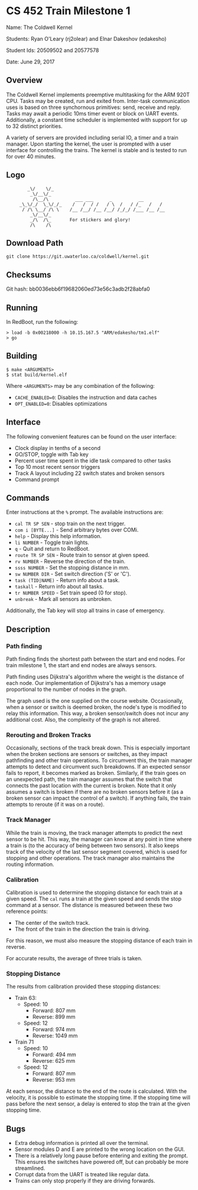 # CS 452 Train Milestone 1

Name: The Coldwell Kernel

Students: Ryan O'Leary (rj2olear) and Elnar Dakeshov (edakesho)

Student Ids: 20509502 and 20577578

Date: June 29, 2017


## Overview

The Coldwell Kernel implements preemptive multitasking for the ARM 920T CPU.
Tasks may be created, run and exited from. Inter-task communication uses is
based on three synchornous primitives: send, receive and reply. Tasks may await
a periodic 10ms timer event or block on UART events. Additionally, a constant
time scheduler is implemented with support for up to 32 distinct priorities.

A variety of servers are provided including serial IO, a timer and a train
manager. Upon starting the kernel, the user is prompted with a user interface
for controlling the trains. The kernel is stable and is tested to run for over
40 minutes.


## Logo


            _\/    \/_
             _\/__\/_
              /\__/\          ___ ___      _          __
         _\_\/_/  \_\/_/_    /   /  / /   / \  /   / /_   /   /
          / /\ \__/ /\ \    /__ /__/ /__ /__/ /_/_/ /___ /__ /__
             _\/__\/_
             _/\  /\_       For stickers and glory!
             /\    /\


## Download Path

    git clone https://git.uwaterloo.ca/coldwell/kernel.git


## Checksums

Git hash: bb0036ebb6f19682060ed73e56c3adb2f28abfa0


## Running

In RedBoot, run the following:

    > load -b 0x00218000 -h 10.15.167.5 "ARM/edakesho/tm1.elf"
    > go


## Building

    $ make <ARGUMENTS>
    $ stat build/kernel.elf

Where `<ARGUMENTS>` may be any combination of the following:

- `CACHE_ENABLED=0`: Disables the instruction and data caches
- `OPT_ENABLED=0`: Disables optimizations


## Interface

The following convenient features can be found on the user interface:

- Clock display in tenths of a second
- GO/STOP, toggle with Tab key
- Percent user time spent in the idle task compared to other tasks
- Top 10 most recent sensor triggers
- Track A layout including 22 switch states and broken sensors
- Command prompt


## Commands

Enter instructions at the `%` prompt. The available instructions are:

- `cal TR SP SEN` - stop train on the next trigger.
- `com i [BYTE...]` - Send arbitrary bytes over COMi.
- `help` - Display this help information.
- `li NUMBER` - Toggle train lights.
- `q` - Quit and return to RedBoot.
- `route TR SP SEN` - Route train to sensor at given speed.
- `rv NUMBER` - Reverse the direction of the train.
- `ssss NUMBER` - Set the stopping distance in mm.
- `sw NUMBER DIR` - Set switch direction ('S' or 'C').
- `task (TID|NAME)` - Return info about a task.
- `taskall` - Return info about all tasks.
- `tr NUMBER SPEED` - Set train speed (0 for stop).
- `unbreak` - Mark all sensors as unbroken.

Additionally, the Tab key will stop all trains in case of emergency.

## Description

### Path finding

Path finding finds the shortest path between the start and end nodes. For train
milestone 1, the start and end nodes are always sensors.

Path finding uses Dijkstra's algorithm where the weight is the distance of each
node. Our implementation of Dijkstra's has a memory usage proportional to the
number of nodes in the graph.

The graph used is the one supplied on the course website. Occasionally, when a
sensor or switch is deemed broken, the node's type is modified to relay this
information. This way, a broken sensor/switch does not incur any additional
cost. Also, the complexity of the graph is not altered.

### Rerouting and Broken Tracks

Occasionally, sections of the track break down. This is especially important
when the broken sections are sensors or switches, as they impact pathfinding and
other train operations. To circumvent this, the train manager attempts to detect
and circumvent such breakdowns. If an expected sensor fails to report, it
becomes marked as broken. Similarly, if the train goes on an unexpected path,
the train manager assumes that the switch that connects the past location with
the current is broken. Note that it only assumes a switch is broken if there are
no broken sensors before it (as a broken sensor can impact the control of a
switch). If anything fails, the train attempts to reroute (if it was on a route).

### Track Manager

While the train is moving, the track manager attempts to predict the next sensor
to be hit. This way, the manager can know at any point in time where a train is
(to the accuracy of being between two sensors). It also keeps track of the
velocity of the last sensor segment covered, which is used for stopping and
other operations. The track manager also maintains the routing information.

### Calibration

Calibration is used to determine the stopping distance for each train at a
given speed. The `cal` runs a train at the given speed and sends the stop
command at a sensor. The distance is measured between these two reference
points:

- The center of the switch track.
- The front of the train in the direction the train is driving.

For this reason, we must also measure the stopping distance of each train in
reverse.

For accurate results, the average of three trials is taken.


### Stopping Distance

The results from calibration provided these stopping distances:

- Train 63:
    - Speed: 10
        - Forward: 807 mm
        - Reverse: 899 mm
    - Speed: 12
        - Forward: 974 mm
        - Reverse: 1049 mm
- Train 71
    - Speed: 10
        - Forward: 494 mm
        - Reverse: 625 mm
    - Speed: 12
        - Forward: 807 mm
        - Reverse: 953 mm

At each sensor, the distance to the end of the route is calculated. With the
velocity, it is possible to estimate the stopping time. If the stopping time
will pass before the next sensor, a delay is entered to stop the train at the
given stopping time.


## Bugs

- Extra debug information is printed all over the terminal.
- Sensor modules D and E are printed to the wrong location on the GUI.
- There is a relatively long pause before entering and exiting the prompt. This
  ensures the switches have powered off, but can probably be more streamlined.
- Corrupt data from the UART is treated like regular data.
- Trains can only stop properly if they are driving forwards.
